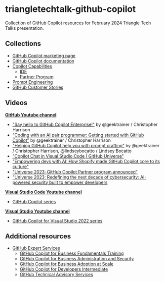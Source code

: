 # triangletechtalk-github-copilot

Collection of GitHub Copilot resources for February 2024 Triangle Tech Talks presentation.

## Collections

- [GitHub Copilot marketing page](https://github.com/features/copilot)
- [GitHub Copilot documentation](docs/documentation.md)
- [Copilot Capabilities](docs/capabilities.md)
  - [IDE](docs/capabilities.md#ide)
  - [Partner Program](docs/capabilities.md#partner-program)
- [Prompt Engineering](docs/prompt-engineering.md)
- [GitHub Customer Stories](docs/customer-stories.md)

## Videos

**[GitHub Youtube channel](https://www.youtube.com/@GitHub)**

- ["Say hello to GitHub Copilot Enterprise!"](https://www.youtube.com/watch?v=vUX5u_4B2AM) by @geektrainer / Christopher Harrison
- ["Coding with an AI pair programmer: Getting started with GitHub Copilot"](https://www.youtube.com/watch?v=dhfTaSGYQ4o) by @geektrainer / Christopher Harrison
- ["Helping GitHub Copilot help you with prompt crafting"](https://www.youtube.com/watch?v=GPLUGJsVx0s) by @geektrainer / Christopher Harrison, @lindseybocatto / Lindsey Bocatto
- ["Copilot Chat in Visual Studio Code | GitHub Universe"](https://www.youtube.com/watch?v=a2DDYMEPwbE&ab_channel=GitHub)
- ["Empowering devs with AI: How Shopify made GitHub Copilot core to its culture"](https://www.youtube.com/watch?v=wVKBwcm5dbw&ab_channel=GitHub)
- ["Universe 2023: GitHub Copilot Partner program announced"](https://youtu.be/NrQkdDVupQE?t=1787)
- ["Universe 2023: Redefining the next decade of cybersecurity: AI-powered security built to empower developers](https://youtu.be/bvUMWug_iLU?si=BhBRguI8VWrIyLOV)

**[Visual Studio Code Youtube channel](https://www.youtube.com/@code)**

- [GitHub Copilot series](https://www.youtube.com/playlist?list=PLj6YeMhvp2S5_hvBl2SE-7YCHYlLQ0bPt)

**[Visual Studio Youtube channel](https://www.youtube.com/@visualstudio)**

- [GitHub Copilot for Visual Studio 2022 series](https://www.youtube.com/playlist?list=PLReL099Y5nRckZDdcQ21UigO9pKa14yxC)

## Additional resources

- [GitHub Expert Services](https://github.com/services)
  - [GitHub Copilot for Business Fundamentals Training](https://github.com/services/copilot-for-business-fundamentals-training)
  - [GitHub Copilot for Business Administration and Security](https://github.com/services/github-copilot-for-business-administration-security-intermediate)
  - [GitHub Copilot for Business Adoption at Scale](https://github.com/services/github-copilot-for-business-adoption-at-scale)
  - [GitHub Copilot for Developers Intermediate](https://github.com/services/github-copilot-for-developers-intermediate)
  - [GitHub Technical Advisory Services](https://github.com/services/technical-advisory-services)
